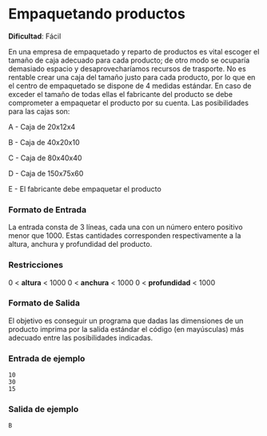 # Empaquetando productos

**Dificultad**: Fácil

En una empresa de empaquetado y reparto de productos es vital escoger el tamaño de caja adecuado para cada producto; de otro modo se ocuparía demasiado espacio y desaprovecharíamos recursos de trasporte. No es rentable crear una caja del tamaño justo para cada producto, por lo que en el centro de empaquetado se dispone de 4 medidas estándar. En caso de exceder el tamaño de todas ellas el fabricante del producto se debe comprometer a empaquetar el producto por su cuenta. Las posibilidades para las cajas son:

A - Caja de 20x12x4

B - Caja de 40x20x10

C - Caja de 80x40x40

D - Caja de 150x75x60

E - El fabricante debe empaquetar el producto

### Formato de Entrada

La entrada consta de 3 líneas, cada una con un número entero positivo menor que 1000. Estas cantidades corresponden respectivamente a la altura, anchura y profundidad del producto.

### Restricciones

0 < **altura** < 1000 0 < **anchura** < 1000 0 < **profundidad** < 1000

### Formato de Salida

El objetivo es conseguir un programa que dadas las dimensiones de un producto imprima por la salida estándar el código (en mayúsculas) más adecuado entre las posibilidades indicadas.

### Entrada de ejemplo

```
10
30
15
```

### Salida de ejemplo

```
B
```
